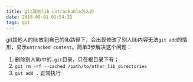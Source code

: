 ```yaml
---
title: git其他lib untrackable怎么办
date: 2018-09-01 01:54:32
tags: git
---
```

git其他人的lib放到自己的lib路径下，会出现修改了别人lib内容无法`git add`的情形，显示`untracked content`。简单3步解决这个问题：
1. 删除别人lib中的`.git`目录，只在根目录下有；
2. `git rm -rf --cached /path/to/other_lib_directories`
3. `git add .` 正常执行
